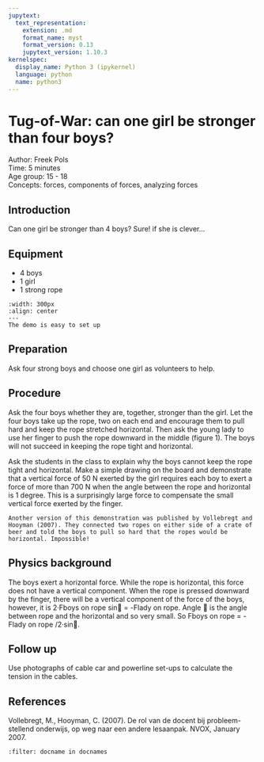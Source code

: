 ```yaml
---
jupytext:
  text_representation:
    extension: .md
    format_name: myst
    format_version: 0.13
    jupytext_version: 1.10.3
kernelspec:
  display_name: Python 3 (ipykernel)
  language: python
  name: python3
---
```


# Tug-of-War: can one girl be stronger than four boys?


Author:     Freek Pols\
Time:	  	  5 minutes\
Age group:	15 - 18\
Concepts:	  forces, components of forces, analyzing forces

## Introduction
Can one girl be stronger than 4 boys? Sure! if she is clever…

## Equipment
* 4 boys 
* 1 girl
* 1 strong rope

```{figure} dm02_figure2.JPG
:width: 300px
:align: center
---
The demo is easy to set up
```

## Preparation
Ask four strong boys and choose one girl as volunteers to help.

## Procedure
Ask the four boys whether they are, together, stronger than the girl. Let the four boys take up the rope, two on each end and encourage them to pull hard and keep the rope stretched horizontal. Then ask the young lady to use her finger to push the rope downward in the middle (figure 1). The boys will not succeed in keeping the rope tight and horizontal. 

Ask the students in the class to explain why the boys cannot keep the rope tight and horizontal. Make a simple drawing on the board and demonstrate that a vertical force of 50 N exerted by the girl requires each boy to exert a force of more than 700 N when the angle between the rope and horizontal is 1 degree. This is a surprisingly large force to compensate the small vertical force exerted by the finger.

```{tip}
Another version of this demonstration was published by Vollebregt and Hooyman (2007). They connected two ropes on either side of a crate of beer and told the boys to pull so hard that the ropes would be horizontal. Impossible! 
```

## Physics background
The boys exert a horizontal force. While the rope is horizontal, this force does not have a vertical component. When the rope is pressed downward by the finger, there will be a vertical component of the force of the boys, however, it is 2·Fboys on rope sin = -Flady on rope. Angle  is the angle between rope and the horizontal and so very small. So 
Fboys on rope = -Flady on rope /2·sin. 

## Follow up
Use photographs of cable car and powerline set-ups to calculate the tension in the cables.

## References
Vollebregt, M., Hooyman, C. (2007). De rol van de docent bij probleem-stellend onderwijs, op weg naar een andere lesaanpak. NVOX, January 2007.
 

```{bibliography}
:filter: docname in docnames
```